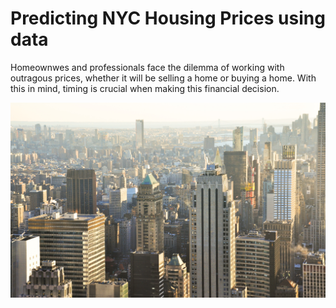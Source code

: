 # Predicting NYC Housing Prices using data

Homeownwes and professionals face the dilemma of working with outragous prices, whether it will be selling a home or buying a home. With this in mind, timing is crucial when making this financial decision.

<img src="images/jose-sanchez-JHrcLW42Q1Y-unsplash.jpg" width="600">  
